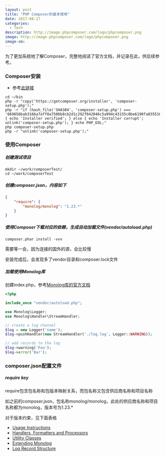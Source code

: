 ```yaml
---
layout: post
title: "PHP Composer的基本使用"
date: 2017-08-17
categories:
  - Tech
description: http://image.phpcomposer.com/logo/phpcomposer.png
image: http://image.phpcomposer.com/logo/phpcomposer.png
image-sm: 
---
```


为了更加系统地了解Composer，完整地阅读了官方文档，并记录在此，供后续参考。

### Composer安装

- 参考[此链接](https://getcomposer.org/download/)

```shell
cd ~/bin
php -r "copy('https://getcomposer.org/installer', 'composer-setup.php');"
php -r "if (hash_file('SHA384', 'composer-setup.php') === '669656bab3166a7aff8a7506b8cb2d1c292f042046c5a994c43155c0be6190fa0355160742ab2e1c88d40d5be660b410') { echo 'Installer verified'; } else { echo 'Installer corrupt'; unlink('composer-setup.php'); } echo PHP_EOL;"
php composer-setup.php
php -r "unlink('composer-setup.php');"
```

### 使用Composer

##### 创建测试项目

```shell
mkdir ~/work/composerTest/
cd ~/work/composerTest
```

##### 创建composer.json，内容如下

```json
{
    "require": {
        "monolog/monolog": "1.23.*"
    }
}
```

##### 使用Composer下载对应的依赖，生成自动加载文件(vendor/autoload.php)

```shell
composer.phar install -vvv
```

需要等一会，因为连接的国外的源，会比较慢

安装完成后，会发现多了vendor目录和composer.lock文件

##### 加载使用Monolog库

创建index.php，参考[Monolog库的官方文档](https://github.com/Seldaek/monolog)

```php
<?php

include_once "vendor/autoload.php";

use Monolog\Logger;
use Monolog\Handler\StreamHandler;

// create a log channel
$log = new Logger('name');
$log->pushHandler(new StreamHandler('./log.log', Logger::WARNING));

// add records to the log
$log->warning('Foo');
$log->error('Bar');
```

### composer.json配置文件

##### require key

require包含包名称和包版本映射关系，而包名称又包含供应商名称和项目名称

如之前的composer.json，包名称monolog/monolog，此处的供应商名称和项目名称都为monolog，版本号为1.23.*

对于版本约束，见下面表格

- [Usage Instructions](doc/01-usage.md)
- [Handlers, Formatters and Processors](doc/02-handlers-formatters-processors.md)
- [Utility Classes](doc/03-utilities.md)
- [Extending Monolog](doc/04-extending.md)
- [Log Record Structure](doc/message-structure.md)





